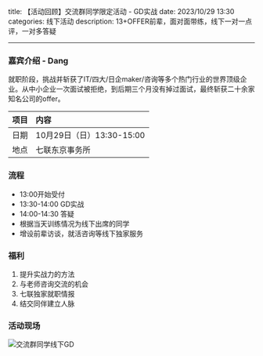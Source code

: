 title: 【活动回顾】交流群同学限定活动 - GD实战
date: 2023/10/29 13:30
categories: 线下活动
description: 13+OFFER前辈，面对面带练，线下一对一点评，一对多答疑

---

### 嘉宾介绍 - Dang
就职阶段，挑战并斩获了IT/四大/日企maker/咨询等多个热门行业的世界顶级企业。从中小企业一次面试被拒绝，到后期三个月没有掉过面试，最终斩获二十余家知名公司的offer。

|项目 | 内容 |
|:---|:---|
|日期 | 10月29日（日）13:30-15:00|
|地点| 七联东京事务所 |

### 流程
- 13:00开始受付
- 13:30-14:00 GD实战
- 14:00-14:30 答疑
- 根据当天训练情况为线下出席的同学
- 增设前辈访谈，就活咨询等线下独家服务 

### 福利
1. 提升实战力的方法
2. 与老师咨询交流的机会
3. 七联独家就职情报
4. 结交同伴建立人脉


### 活动现场

![交流群同学线下GD](https://qilian-tokyo.github.io/img/20231029_GD.jpg)